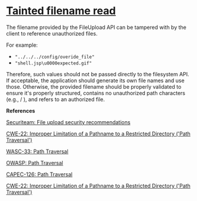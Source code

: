 # [Tainted filename read](https://find-sec-bugs.github.io/bugs.htm#FILE_UPLOAD_FILENAME)

The filename provided by the FileUpload API can be tampered with by the client to reference unauthorized files.

For example:

*   `"../../../config/overide_file"`
*   `"shell.jsp\u0000expected.gif"`

Therefore, such values should not be passed directly to the filesystem API. If acceptable, the application should generate its
own file names and use those. Otherwise, the provided filename should be properly validated to ensure it's properly structured,
contains no unauthorized path characters (e.g., / \), and refers to an authorized file.

**References**  

[Securiteam: File upload security recommendations](https://blogs.securiteam.com/index.php/archives/1268)  

[CWE-22: Improper Limitation of a Pathname to a Restricted Directory ('Path Traversal')](https://cwe.mitre.org/data/definitions/22.html)  

[WASC-33: Path Traversal](http://projects.webappsec.org/w/page/13246952/Path%20Traversal)  

[OWASP: Path Traversal](https://www.owasp.org/index.php/Path_Traversal)  

[CAPEC-126: Path Traversal](https://capec.mitre.org/data/definitions/126.html)  

[CWE-22: Improper Limitation of a Pathname to a Restricted Directory ('Path Traversal')](https://cwe.mitre.org/data/definitions/22.html)